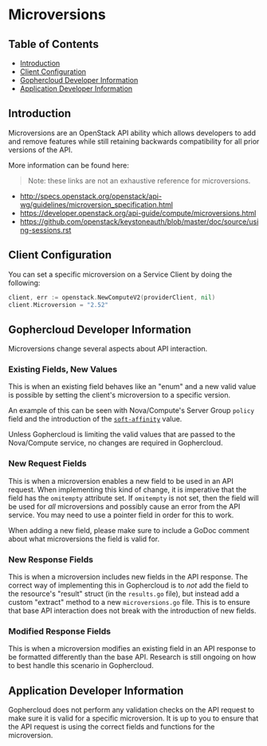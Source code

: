 # Microversions

## Table of Contents

* [Introduction](#introduction)
* [Client Configuration](#client-configuration)
* [Gophercloud Developer Information](#gophercloud-developer-information)
* [Application Developer Information](#application-developer-information)

## Introduction

Microversions are an OpenStack API ability which allows developers to add and
remove features while still retaining backwards compatibility for all prior
versions of the API.

More information can be found here:

> Note: these links are not an exhaustive reference for microversions.

* http://specs.openstack.org/openstack/api-wg/guidelines/microversion_specification.html
* https://developer.openstack.org/api-guide/compute/microversions.html
* https://github.com/openstack/keystoneauth/blob/master/doc/source/using-sessions.rst

## Client Configuration

You can set a specific microversion on a Service Client by doing the following:

```go
client, err := openstack.NewComputeV2(providerClient, nil)
client.Microversion = "2.52"
```

## Gophercloud Developer Information

Microversions change several aspects about API interaction.

### Existing Fields, New Values

This is when an existing field behaves like an "enum" and a new valid value
is possible by setting the client's microversion to a specific version.

An example of this can be seen with Nova/Compute's Server Group `policy` field
and the introduction of the [`soft-affinity`](https://developer.openstack.org/api-ref/compute/?expanded=create-server-group-detail#create-server-group)
value.

Unless Gophercloud is limiting the valid values that are passed to the
Nova/Compute service, no changes are required in Gophercloud.

### New Request Fields

This is when a microversion enables a new field to be used in an API request.
When implementing this kind of change, it is imperative that the field has
the `omitempty` attribute set. If `omitempty` is not set, then the field will
be used for _all_ microversions and possibly cause an error from the API
service. You may need to use a pointer field in order for this to work.

When adding a new field, please make sure to include a GoDoc comment about
what microversions the field is valid for.

### New Response Fields

This is when a microversion includes new fields in the API response. The
correct way of implementing this in Gophercloud is to _not_ add the field
to the resource's "result" struct (in the `results.go` file), but instead
add a custom "extract" method to a new `microversions.go` file. This is
to ensure that base API interaction does not break with the introduction
of new fields.

### Modified Response Fields

This is when a microversion modifies an existing field in an API response
to be formatted differently than the base API. Research is still ongoing
on how to best handle this scenario in Gophercloud.

## Application Developer Information

Gophercloud does not perform any validation checks on the API request to make
sure it is valid for a specific microversion. It is up to you to ensure that
the API request is using the correct fields and functions for the microversion.
